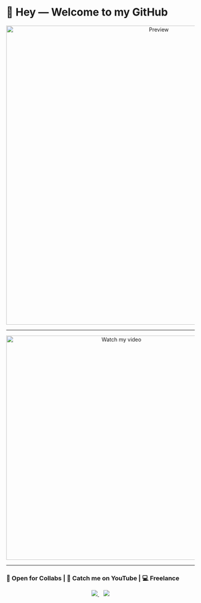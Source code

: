 # 👋 Hey — Welcome to my GitHub  

<p align="center">
  <img width="800" alt="Preview" src="https://github.com/user-attachments/assets/66428a74-de6c-48f2-a3ae-0b9fe50e0492" />
</p>

---

<p align="center">
  <a href="https://youtu.be/8ZegbUlh_v8">
    <img src="https://img.youtube.com/vi/8ZegbUlh_v8/maxresdefault.jpg" width="600" alt="Watch my video"/>
  </a>
</p>

---

### 🚀 Open for Collabs | 🎥 Catch me on YouTube | 💻 Freelance  

<p align="center">
  <a href="https://youtu.be/8ZegbUlh_v8">
    <img src="https://img.shields.io/badge/▶️%20Watch%20on%20YouTube-red?style=for-the-badge&logo=youtube" />
  </a>
  &nbsp;&nbsp;
  <a href="https://www.fiverr.com/yourprofile">
    <img src="https://img.shields.io/badge/💻%20Hire%20Me%20on%20Freelance-00b894?style=for-the-badge" />
  </a>
</p>
